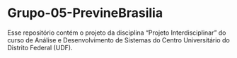 # Grupo-05-PrevineBrasilia
Esse repositório contém o projeto da disciplina “Projeto Interdisciplinar” do curso de Análise e Desenvolvimento de Sistemas do Centro Universitário do Distrito Federal (UDF).
